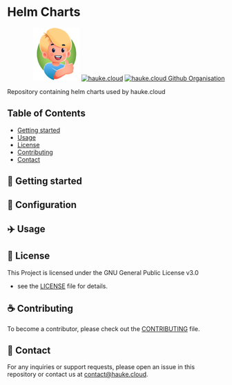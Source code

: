 

# Helm Charts

<div align="right">
  <a href="https://github.com/hauke-cloud" target="_blank"><img src="https://raw.githubusercontent.com/hauke-cloud/.github/main/resources/img/organisation-logo-small.png" alt="hauke.cloud logo" width="109" height="123"></a>
  <a href="https://hauke.cloud" target="_blank"><img src="https://img.shields.io/badge/home-hauke.cloud-brightgreen" alt="hauke.cloud"></a>
  <a href="https://github.com/hauke-cloud" target="_blank"><img src="https://img.shields.io/badge/github-hauke.cloud-blue" alt="hauke.cloud Github Organisation"></a>
</div>

Repository containing helm charts used by hauke.cloud

## Table of Contents

- [Getting started](#-getting-started)
- [Usage](#-usage)
- [License](#license)
- [Contributing](#contributing)
- [Contact](#contact)

## 🚀 Getting started

## :wrench: Configuration

## :airplane: Usage

## 📄 License

This Project is licensed under the GNU General Public License v3.0

- see the [LICENSE](LICENSE) file for details.

## :coffee: Contributing

To become a contributor, please check out the [CONTRIBUTING](CONTRIBUTING.md) file.
## :email: Contact

For any inquiries or support requests, please open an issue in this
repository or contact us at [contact@hauke.cloud](mailto:contact@hauke.cloud).
